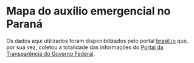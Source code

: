 # Mapa do auxílio emergencial no Paraná

Os dados aqui utilizados foram disponibilizados pelo portal [brasil.io](brasil.io) que, por sua vez, coletou a totalidade das informações do [Portal da Transparência do Governo Federal](http://transparencia.gov.br/).
